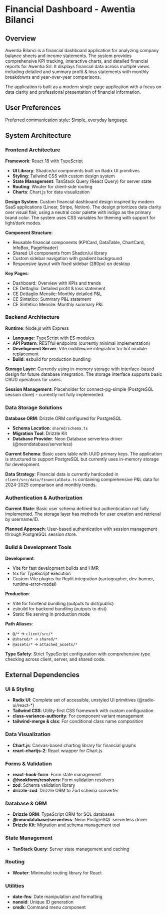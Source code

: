 # Financial Dashboard - Awentia Bilanci

## Overview

Awentia Bilanci is a financial dashboard application for analyzing company balance sheets and income statements. The system provides comprehensive KPI tracking, interactive charts, and detailed financial reports for Awentia Srl. It displays financial data across multiple views including detailed and summary profit & loss statements with monthly breakdowns and year-over-year comparisons.

The application is built as a modern single-page application with a focus on data clarity and professional presentation of financial information.

## User Preferences

Preferred communication style: Simple, everyday language.

## System Architecture

### Frontend Architecture

**Framework**: React 18 with TypeScript
- **UI Library**: Shadcn/ui components built on Radix UI primitives
- **Styling**: Tailwind CSS with custom design system
- **State Management**: TanStack Query (React Query) for server state
- **Routing**: Wouter for client-side routing
- **Charts**: Chart.js for data visualization

**Design System**: Custom financial dashboard design inspired by modern SaaS applications (Linear, Stripe, Notion). The design prioritizes data clarity over visual flair, using a neutral color palette with indigo as the primary brand color. The system uses CSS variables for theming with support for light/dark modes.

**Component Structure**:
- Reusable financial components (KPICard, DataTable, ChartCard, InfoBox, PageHeader)
- Shared UI components from Shadcn/ui library
- Custom sidebar navigation with gradient background
- Responsive layout with fixed sidebar (280px) on desktop

**Key Pages**:
- Dashboard: Overview with KPIs and trends
- CE Dettaglio: Detailed profit & loss statement
- CE Dettaglio Mensile: Monthly detailed P&L
- CE Sintetico: Summary P&L statement
- CE Sintetico Mensile: Monthly summary P&L

### Backend Architecture

**Runtime**: Node.js with Express
- **Language**: TypeScript with ES modules
- **API Pattern**: RESTful endpoints (currently minimal implementation)
- **Development Server**: Vite middleware integration for hot module replacement
- **Build**: esbuild for production bundling

**Storage Layer**: Currently using in-memory storage with interface-based design for future database integration. The storage interface supports basic CRUD operations for users.

**Session Management**: Placeholder for connect-pg-simple (PostgreSQL session store) - currently not fully implemented.

### Data Storage Solutions

**Database ORM**: Drizzle ORM configured for PostgreSQL
- **Schema Location**: `shared/schema.ts`
- **Migration Tool**: Drizzle Kit
- **Database Provider**: Neon Database serverless driver (@neondatabase/serverless)

**Current Schema**: Basic users table with UUID primary keys. The application is structured to support PostgreSQL but currently uses in-memory storage for development.

**Data Strategy**: Financial data is currently hardcoded in `client/src/data/financialData.ts` containing comprehensive P&L data for 2024-2025 comparison and monthly trends.

### Authentication & Authorization

**Current State**: Basic user schema defined but authentication not fully implemented. The storage layer has methods for user creation and retrieval by username/ID.

**Planned Approach**: User-based authentication with session management through PostgreSQL session store.

### Build & Development Tools

**Development**:
- Vite for fast development builds and HMR
- tsx for TypeScript execution
- Custom Vite plugins for Replit integration (cartographer, dev-banner, runtime-error-modal)

**Production**:
- Vite for frontend bundling (outputs to dist/public)
- esbuild for backend bundling (outputs to dist)
- Static file serving in production mode

**Path Aliases**:
- `@/*` → `client/src/*`
- `@shared/*` → `shared/*`
- `@assets/*` → `attached_assets/*`

**Type Safety**: Strict TypeScript configuration with comprehensive type checking across client, server, and shared code.

## External Dependencies

### UI & Styling
- **Radix UI**: Complete set of accessible, unstyled UI primitives (@radix-ui/react-*)
- **Tailwind CSS**: Utility-first CSS framework with custom configuration
- **class-variance-authority**: For component variant management
- **tailwind-merge & clsx**: For conditional class name composition

### Data Visualization
- **Chart.js**: Canvas-based charting library for financial graphs
- **react-chartjs-2**: React wrapper for Chart.js

### Forms & Validation
- **react-hook-form**: Form state management
- **@hookform/resolvers**: Form validation resolvers
- **zod**: Schema validation library
- **drizzle-zod**: Drizzle ORM to Zod schema converter

### Database & ORM
- **Drizzle ORM**: TypeScript ORM for SQL databases
- **@neondatabase/serverless**: Neon PostgreSQL serverless driver
- **Drizzle Kit**: Migration and schema management tool

### State Management
- **TanStack Query**: Server state management and caching

### Routing
- **Wouter**: Minimalist routing library for React

### Utilities
- **date-fns**: Date manipulation and formatting
- **nanoid**: Unique ID generation
- **cmdk**: Command menu component